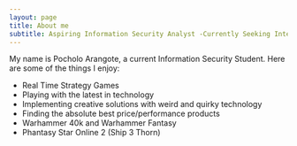 ```yaml
---
layout: page
title: About me
subtitle: Aspiring Information Security Analyst -Currently Seeking Internship Summer 2021!-
---
```


My name is Pocholo Arangote, a current Information Security Student. Here are some of the things I enjoy:

- Real Time Strategy Games
- Playing with the latest in technology
- Implementing creative solutions with weird and quirky technology
- Finding the absolute best price/performance products
- Warhammer 40k and Warhammer Fantasy
- Phantasy Star Online 2 (Ship 3 Thorn)


